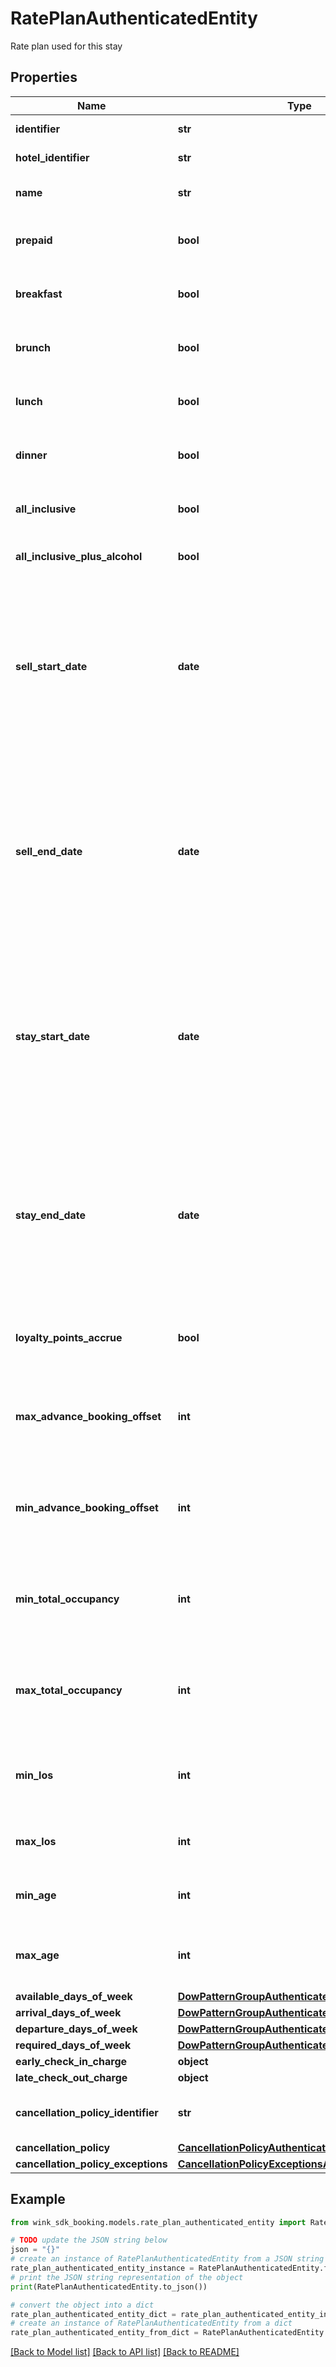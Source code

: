 # RatePlanAuthenticatedEntity

Rate plan used for this stay

## Properties

Name | Type | Description | Notes
------------ | ------------- | ------------- | -------------
**identifier** | **str** | Rate plan identifier | 
**hotel_identifier** | **str** | Hotel Identifier | 
**name** | **str** | Provides the name of the rate plan. | 
**prepaid** | **bool** | When true, indicates if the rate is a prepaid rate. | [default to False]
**breakfast** | **bool** | When true, indicates breakfast is included. | [default to False]
**brunch** | **bool** | When true, indicates brunch is included. | [default to False]
**lunch** | **bool** | When true, indicates lunch is included. | [default to False]
**dinner** | **bool** | When true, indicates dinner is included. | [default to False]
**all_inclusive** | **bool** | Everything included except alcohol | [default to False]
**all_inclusive_plus_alcohol** | **bool** | Everything included with alcohol | [default to False]
**sell_start_date** | **date** | Set a start date for when to start selling this rate. When sellStartDate and sellEndDate are set, this rate is only available for sale within that date range. | [optional] 
**sell_end_date** | **date** | Set an end date for when to finish selling this rate. When sellStartDate and sellEndDate are set, this rate is only available for sale within that date range. | [optional] 
**stay_start_date** | **date** | Set a start date for when the guest can visit. When stayStartDate and stayEndDate are set, this rate is only available for stay within that date range. | [optional] 
**stay_end_date** | **date** | Set an end date for when the guest can visit. When stayStartDate and stayEndDate are set, this rate is only available for stay within that date range. | [optional] 
**loyalty_points_accrue** | **bool** | Property honors loyalty points with this rate plan. | [optional] [default to False]
**max_advance_booking_offset** | **int** | Maximum days before the arrival date for which this rate plan may be booked. | [optional] 
**min_advance_booking_offset** | **int** | Minimum days before the arrival date for which this rate plan may be booked. | [optional] 
**min_total_occupancy** | **int** | Defines the minimum number of total occupants required for this rate plan. | [optional] 
**max_total_occupancy** | **int** | Defines the maximum number of total occupants required for this rate plan. | [optional] 
**min_los** | **int** | Indicates the minimum length of stay required for this rate plan. | [optional] 
**max_los** | **int** | Indicates the maximum length of stay. | [optional] 
**min_age** | **int** | The minimum age to qualify for this rate plan. | [optional] 
**max_age** | **int** | The maximum age to qualify for this rate plan. | [optional] 
**available_days_of_week** | [**DowPatternGroupAuthenticatedEntity**](DowPatternGroupAuthenticatedEntity.md) |  | [optional] 
**arrival_days_of_week** | [**DowPatternGroupAuthenticatedEntity**](DowPatternGroupAuthenticatedEntity.md) |  | [optional] 
**departure_days_of_week** | [**DowPatternGroupAuthenticatedEntity**](DowPatternGroupAuthenticatedEntity.md) |  | [optional] 
**required_days_of_week** | [**DowPatternGroupAuthenticatedEntity**](DowPatternGroupAuthenticatedEntity.md) |  | [optional] 
**early_check_in_charge** | **object** |  | [optional] 
**late_check_out_charge** | **object** |  | [optional] 
**cancellation_policy_identifier** | **str** | The cancellation policy for this rate plan. | 
**cancellation_policy** | [**CancellationPolicyAuthenticatedEntity**](CancellationPolicyAuthenticatedEntity.md) |  | [optional] 
**cancellation_policy_exceptions** | [**CancellationPolicyExceptionsAuthenticatedEntity**](CancellationPolicyExceptionsAuthenticatedEntity.md) |  | [optional] 

## Example

```python
from wink_sdk_booking.models.rate_plan_authenticated_entity import RatePlanAuthenticatedEntity

# TODO update the JSON string below
json = "{}"
# create an instance of RatePlanAuthenticatedEntity from a JSON string
rate_plan_authenticated_entity_instance = RatePlanAuthenticatedEntity.from_json(json)
# print the JSON string representation of the object
print(RatePlanAuthenticatedEntity.to_json())

# convert the object into a dict
rate_plan_authenticated_entity_dict = rate_plan_authenticated_entity_instance.to_dict()
# create an instance of RatePlanAuthenticatedEntity from a dict
rate_plan_authenticated_entity_from_dict = RatePlanAuthenticatedEntity.from_dict(rate_plan_authenticated_entity_dict)
```
[[Back to Model list]](../README.md#documentation-for-models) [[Back to API list]](../README.md#documentation-for-api-endpoints) [[Back to README]](../README.md)



